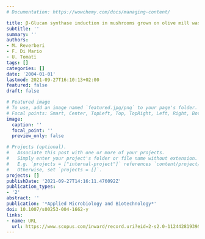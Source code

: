 ```yaml
---
# Documentation: https://wowchemy.com/docs/managing-content/

title: β-Glucan synthase induction in mushrooms grown on olive mill wastewaters
subtitle: ''
summary: ''
authors:
- M. Reverberi
- F. Di Mario
- U. Tomati
tags: []
categories: []
date: '2004-01-01'
lastmod: 2021-09-27T16:10:13+02:00
featured: false
draft: false

# Featured image
# To use, add an image named `featured.jpg/png` to your page's folder.
# Focal points: Smart, Center, TopLeft, Top, TopRight, Left, Right, BottomLeft, Bottom, BottomRight.
image:
  caption: ''
  focal_point: ''
  preview_only: false

# Projects (optional).
#   Associate this post with one or more of your projects.
#   Simply enter your project's folder or file name without extension.
#   E.g. `projects = ["internal-project"]` references `content/project/deep-learning/index.md`.
#   Otherwise, set `projects = []`.
projects: []
publishDate: '2021-09-27T14:16:11.476092Z'
publication_types:
- '2'
abstract: ''
publication: '*Applied Microbiology and Biotechnology*'
doi: 10.1007/s00253-004-1662-y
links:
- name: URL
  url: https://www.scopus.com/inward/record.uri?eid=2-s2.0-11244281939&doi=10.1007%2fs00253-004-1662-y&partnerID=40&md5=a0df68b088134c750b82fca7d260fc7b
---
```

